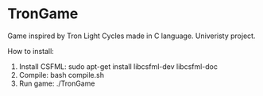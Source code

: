 # TronGame
Game inspired by Tron Light Cycles made in C language. Univeristy project.

How to install:

1. Install CSFML: sudo apt-get install libcsfml-dev libcsfml-doc
2. Compile: bash compile.sh
3. Run game: ./TronGame
